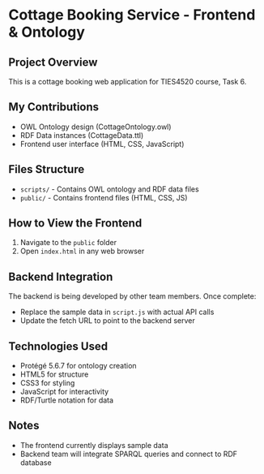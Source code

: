 # Cottage Booking Service - Frontend & Ontology

## Project Overview

This is a cottage booking web application for TIES4520 course, Task 6.

## My Contributions

- OWL Ontology design (CottageOntology.owl)
- RDF Data instances (CottageData.ttl)
- Frontend user interface (HTML, CSS, JavaScript)

## Files Structure

- `scripts/` - Contains OWL ontology and RDF data files
- `public/` - Contains frontend files (HTML, CSS, JS)

## How to View the Frontend

1. Navigate to the `public` folder
2. Open `index.html` in any web browser

## Backend Integration

The backend is being developed by other team members. Once complete:

- Replace the sample data in `script.js` with actual API calls
- Update the fetch URL to point to the backend server

## Technologies Used

- Protégé 5.6.7 for ontology creation
- HTML5 for structure
- CSS3 for styling
- JavaScript for interactivity
- RDF/Turtle notation for data

## Notes

- The frontend currently displays sample data
- Backend team will integrate SPARQL queries and connect to RDF database

